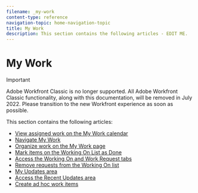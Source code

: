 ```yaml
---
filename: _my-work
content-type: reference
navigation-topic: home-navigation-topic
title: My Work
description: This section contains the following articles - EDIT ME.
---
```


# My Work

>[!IMPORTANT]
>
>Adobe Workfront Classic is no longer supported. All Adobe Workfront Classic functionality, along with this documentation, will be removed in July 2022. Please transition to the new Workfront experience as soon as possible.

This section contains the following articles:

* [View assigned work on the My Work calendar](../../../workfront-basics/using-home/my-work/view-assigned-work-on-calendar-my-work.md) 
* [Navigate My Work](../../../workfront-basics/using-home/my-work/navigate-my-work.md) 
* [Organize work on the My Work page](../../../workfront-basics/using-home/my-work/organize-work-my-work.md) 
* [Mark items on the Working On List as Done](../../../workfront-basics/using-home/my-work/mark-items-done-my-work.md) 
* [Access the Working On and Work Request tabs](../../../workfront-basics/using-home/my-work/access-the-working-on-tab-my-work.md) 
* [Remove requests from the Working On list](../../../workfront-basics/using-home/my-work/remove-requests-my-work.md) 
* [My Updates area](../../../workfront-basics/using-home/my-work/my-updates-area-my-work.md) 
* [Access the Recent Updates area](../../../workfront-basics/using-home/my-work/access-recent-updates-area-my-work.md) 
* [Create ad hoc work items](../../../workfront-basics/using-home/my-work/create-ad-hoc-work-items-my-work.md)

